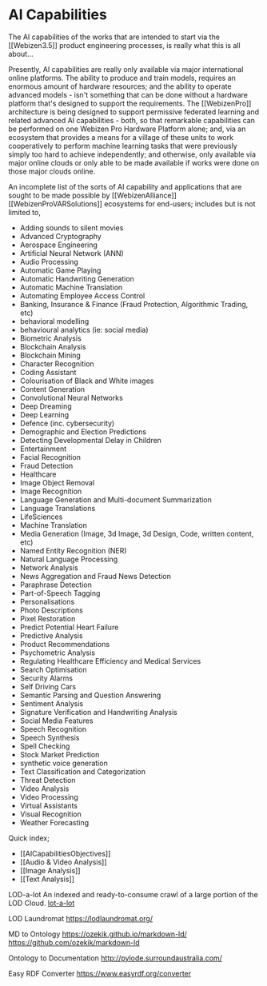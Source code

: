 # AI Capabilities

The AI capabilities of the works that are intended to start via the [[Webizen3.5]] product engineering processes, is really what this is all about... 

Presently, AI capabilities are really only available via major international online platforms.  The  ability to produce and train models, requires an enormous amount of hardware resources; and the ability to operate advanced models - isn't something that can be done without a hardware platform that's designed to support the requirements.  The [[WebizenPro]] architecture is being designed to support permissive federated learning and related advanced AI capabilities - both, so that remarkable capabilities can be performed on one Webizen Pro Hardware Platform alone; and, via an ecosystem that provides a means for a village of these units to work cooperatively to perform machine learning tasks that were previously simply too hard to achieve independently; and otherwise, only available via major online clouds or only able to be made available if works were done on those major clouds online.   

An incomplete list of the sorts of AI capability and applications that are sought to be made possible by [[WebizenAlliance]] [[WebizenProVARSolutions]] ecosystems for end-users; includes but is not limited to,

- Adding sounds to silent movies
- Advanced Cryptography
- Aerospace Engineering
- Artificial Neural Network (ANN)
- Audio Processing
- Automatic Game Playing
- Automatic Handwriting Generation
- Automatic Machine Translation
- Automating Employee Access Control
- Banking, Insurance & Finance (Fraud Protection, Algorithmic Trading, etc)
- behavioral modelling
- behavioural analytics (ie: social media)
- Biometric Analysis
- Blockchain Analysis
- Blockchain Mining
- Character Recognition
- Coding Assistant
- Colourisation of Black and White images
- Content Generation
- Convolutional Neural Networks
- Deep Dreaming
- Deep Learning
- Defence (inc. cybersecurity)
- Demographic and Election Predictions
- Detecting Developmental Delay in Children
- Entertainment
- Facial Recognition
- Fraud Detection
- Healthcare
- Image Object Removal
- Image Recognition
- Language Generation and Multi-document Summarization
- Language Translations
- LifeSciences
- Machine Translation
- Media Generation (Image, 3d Image, 3d Design, Code, written content, etc)
- Named Entity Recognition (NER)
- Natural Language Processing
- Network Analysis
- News Aggregation and Fraud News Detection
- Paraphrase Detection
- Part-of-Speech Tagging
- Personalisations
- Photo Descriptions
- Pixel Restoration
- Predict Potential Heart Failure
- Predictive Analysis
- Product Recommendations
- Psychometric Analysis
- Regulating Healthcare Efficiency and Medical Services
- Search Optimisation
- Security Alarms
- Self Driving Cars
- Semantic Parsing and Question Answering
- Sentiment Analysis
- Signature Verification and Handwriting Analysis
- Social Media Features
- Speech Recognition
- Speech Synthesis
- Spell Checking
- Stock Market Prediction
- synthetic voice generation
- Text Classification and Categorization
- Threat Detection
- Video Analysis
- Video Processing
- Virtual Assistants
- Visual Recognition
- Weather Forecasting

Quick index;
- [[AICapabilitiesObjectives]]
- [[Audio & Video Analysis]]
- [[Image Analysis]]
- [[Text Analysis]]

LOD-a-lot
An indexed and ready-to-consume crawl of a large portion of the LOD Cloud.
[lot-a-lot](http://lod-a-lot.lod.labs.vu.nl/#aboutLOD-a-lot)

LOD Laundromat
https://lodlaundromat.org/

MD to Ontology
https://ozekik.github.io/markdown-ld/
https://github.com/ozekik/markdown-ld 

Ontology to Documentation
http://pylode.surroundaustralia.com/

Easy RDF Converter
https://www.easyrdf.org/converter